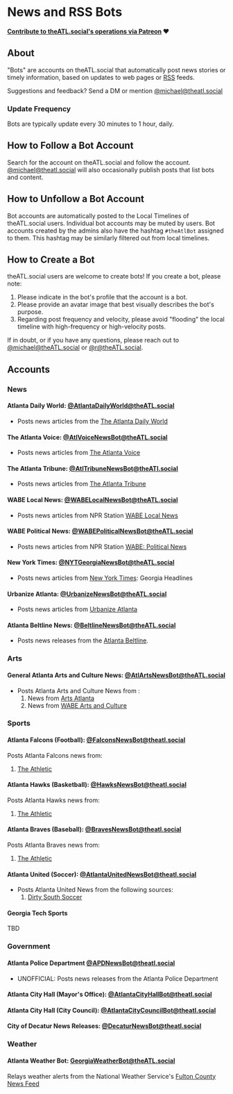 # News and RSS Bots

 __[Contribute to theATL.social's operations via Patreon](https://patreon.com/user?u=83429267&utm_medium=clipboard_copy&utm_source=copyLink&utm_campaign=creatorshare_creator&utm_content=join_link) ❤️__

## About

"Bots" are accounts on theATL.social that automatically post news stories or timely information, based on updates to web pages or [RSS](https://www.wikipedia.com/wiki/RSS) feeds.

Suggestions and feedback? Send a DM or mention [@michael@theatl.social](https://theatl.social/@michael)

### Update Frequency

Bots are typically update every 30 minutes to 1 hour, daily.

## How to Follow a Bot Account

Search for the account on theATL.social and follow the account. [@michael@theatl.social](https://theatl.social/@michael) will also occasionally publish posts that list bots and content.

## How to Unfollow a Bot Account

Bot accounts are automatically posted to the Local Timelines of theATL.social users. Individual bot accounts may be muted by users. Bot accounts created by the admins also have the hashtag `#theAtlBot` assigned to them. This hashtag may be similarly filtered out from local timelines.

## How to Create a Bot

theATL.social users are welcome to create bots! If you create a bot, please note:

1. Please indicate in the bot's profile that the account is a bot.
2. Please provide an avatar image that best visually describes the bot's purpose.
3. Regarding post frequency and velocity, please avoid "flooding" the local timeline with high-frequency or high-velocity posts.
  
If in doubt, or if you have any questions, please reach out to [@michael@theATL.social](https://theatl.social/@michael) or [@r@theATL.social](https://theatl.social/@r).

## Accounts

### News

#### Atlanta Daily World: [@AtlantaDailyWorld@theATL.social](https://theatl.social/@AtlantaDailyWorld)
- Posts news articles from the [The Atlanta Daily World](https://atlantadailyworld.com)

#### The Atlanta Voice: [@AtlVoiceNewsBot@theATL.social](https://theatl.social/@atlvoicenewsbot)

- Posts news articles from [The Atlanta Voice](https://theatlantavoice.com/feed)


#### The Atlanta Tribune: [@AtlTribuneNewsBot@theATl.social](https://theatl.social/@AtlTribuneNewsBot)

- Posts news articles from [The Atlanta Tribune](https://atlantatribune.com/feed/)


#### WABE Local News: [@WABELocalNewsBot@theATL.social](https://theatl.social/@WABELocalNewsBot)

- Posts news articles from NPR Station [WABE Local News](https://www.wabe.org/local/feed
)

#### WABE Political News: [@WABEPoliticalNewsBot@theATL.social](https://theatl.social/@WABEPoliticalNewsBot)

- Posts news articles from NPR Station [WABE: Political News](https://wabe.org/politics)


#### New York Times: [@NYTGeorgiaNewsBot@theATL.social](https://theatl.social/@NYTGeorgiaNewsBot)

- Posts news articles from [New York Times](https://nytimes.com): Georgia Headlines


#### Urbanize Atlanta: [@UrbanizeNewsBot@theATL.social](https://theatl.social/@UrbanizeNewsBot)

- Posts news articles from [Urbanize Atlanta](https://atlanta.urbanize.city)

#### Atlanta Beltline News: [@BeltlineNewsBot@theATL.social](https://theatl.social/@BeltlineNewsBot)

- Posts news releases from the [Atlanta Beltline](https://beltline.org).

### Arts

#### General Atlanta Arts and Culture News: [@AtlArtsNewsBot@theATL.social](https://theatl.social/@AtlArtsNewsBot)

- Posts Atlanta Arts and Culture News from :
  1. News from [Arts Atlanta](https://www.artsatl.org)
  2. News from [WABE Arts and Culture](https://www.abe.org/arts-culture)

### Sports

#### Atlanta Falcons (Football): [@FalconsNewsBot@theatl.social](https://theatl.social/@FalconsNewsBot)

Posts Atlanta Falcons news from:
  1. [The Athletic](https://theathletic.com/team/falcons)

#### Atlanta Hawks (Basketball): [@HawksNewsBot@theatl.social](https://theatl.social/@HawksNewsBot)

Posts Atlanta Hawks news from:
  1. [The Athletic](https://theathletic.com/team/hawks)

#### Atlanta Braves (Baseball): [@BravesNewsBot@theatl.social](https://theatl.social/@BravesNewsBot)

Posts Atlanta Braves news from:
  1. [The Athletic](https://theathletic.com/team/braves)

#### Atlanta United (Soccer): [@AtlantaUnitedNewsBot@theatl.social](https://theatl.social/@AtlantaUnitedNewsBot)

- Posts Atlanta United News from the following sources:
  1. [Dirty South Soccer](https://www.dirtysouthsoccer.com/)

#### Georgia Tech Sports

TBD


### Government

#### Atlanta Police Department [@APDNewsBot@theatl.social](https://theATL.social/@ApdNewsBot)

- UNOFFICIAL: Posts news releases from the Atlanta Police Department

#### Atlanta City Hall (Mayor's Office): [@AtlantaCityHallBot@theatl.social](https://theatl.social/@AtlantaCityHalLBot)

#### Atlanta City Hall (City Council): [@AtlantaCityCouncilBot@theatl.social](https://theatl.social/@AtlantaCityCouncilBot)

#### City of Decatur News Releases: [@DecaturNewsBot@theatl.social](https://theatl.social/@DecaturNewsBot)


### Weather

#### Atlanta Weather Bot: [GeorgiaWeatherBot@theATL.social](https://theatl.social/@GeorgiaWeatherBot)

Relays weather alerts from the National Weather Service's [Fulton County News Feed](https://alerts.weather.gov/cap/wwaatmget.php?x=GAZ033&y=0)